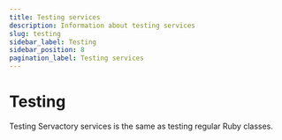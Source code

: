 ```yaml
---
title: Testing services
description: Information about testing services
slug: testing
sidebar_label: Testing
sidebar_position: 8
pagination_label: Testing services
---
```


# Testing

Testing Servactory services is the same as testing regular Ruby classes.
